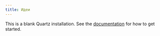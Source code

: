 ```yaml
---
title: Идеи
---
```


This is a blank Quartz installation.
See the [documentation](https://quartz.jzhao.xyz) for how to get started.
